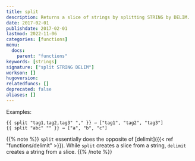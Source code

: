 ```yaml
---
title: split
description: Returns a slice of strings by splitting STRING by DELIM.
date: 2017-02-01
publishdate: 2017-02-01
lastmod: 2022-11-06
categories: [functions]
menu:
  docs:
    parent: "functions"
keywords: [strings]
signature: ["split STRING DELIM"]
workson: []
hugoversion:
relatedfuncs: []
deprecated: false
aliases: []
---
```


Examples:

```go-html-template
{{ split "tag1,tag2,tag3" "," }} → ["tag1", "tag2", "tag3"]
{{ split "abc" "" }} → ["a", "b", "c"]
```


{{% note %}}
`split` essentially does the opposite of [delimit]({{< ref "functions/delimit" >}}). While `split` creates a slice from a string, `delimit` creates a string from a slice.
{{% /note %}}
